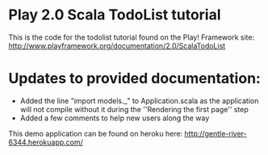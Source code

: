 # Play 2.0 Scala TodoList tutorial
This is the code for the todolist tutorial found on the Play! Framework site:
http://www.playframework.org/documentation/2.0/ScalaTodoList

# Updates to provided documentation:
* Added the line "import models._" to Application.scala as the application will not compile without it during the ''Rendering the first page'' step
* Added a few comments to help new users along the way

This demo application can be found on heroku here:
http://gentle-river-6344.herokuapp.com/